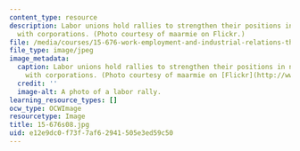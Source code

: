 ```yaml
---
content_type: resource
description: Labor unions hold rallies to strengthen their positions in negotiations
  with corporations. (Photo courtesy of maarmie on Flickr.)
file: /media/courses/15-676-work-employment-and-industrial-relations-theory-spring-2008/e12e9dc0f73f7af62941505e3ed59c50_15-676s08.jpg
file_type: image/jpeg
image_metadata:
  caption: Labor unions hold rallies to strengthen their positions in negotiations
    with corporations. (Photo courtesy of maarmie on [Flickr](http://www.flickr.com/photos/maarmie/139984164/).)
  credit: ''
  image-alt: A photo of a labor rally.
learning_resource_types: []
ocw_type: OCWImage
resourcetype: Image
title: 15-676s08.jpg
uid: e12e9dc0-f73f-7af6-2941-505e3ed59c50
---
```

